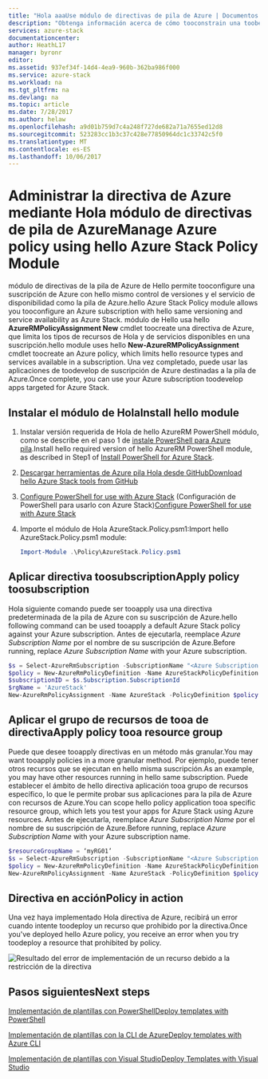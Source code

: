 ```yaml
---
title: "Hola aaaUse módulo de directivas de pila de Azure | Documentos de Microsoft"
description: "Obtenga información acerca de cómo tooconstrain una toobehave de suscripción de Azure como una suscripción de la pila de Azure"
services: azure-stack
documentationcenter: 
author: HeathL17
manager: byronr
editor: 
ms.assetid: 937ef34f-14d4-4ea9-960b-362ba986f000
ms.service: azure-stack
ms.workload: na
ms.tgt_pltfrm: na
ms.devlang: na
ms.topic: article
ms.date: 7/28/2017
ms.author: helaw
ms.openlocfilehash: a9d01b759d7c4a248f727de682a71a7655ed12d8
ms.sourcegitcommit: 523283cc1b3c37c428e77850964dc1c33742c5f0
ms.translationtype: MT
ms.contentlocale: es-ES
ms.lasthandoff: 10/06/2017
---
```

# <a name="manage-azure-policy-using-hello-azure-stack-policy-module"></a><span data-ttu-id="0f55d-103">Administrar la directiva de Azure mediante Hola módulo de directivas de pila de Azure</span><span class="sxs-lookup"><span data-stu-id="0f55d-103">Manage Azure policy using hello Azure Stack Policy Module</span></span>
<span data-ttu-id="0f55d-104">módulo de directivas de la pila de Azure de Hello permite tooconfigure una suscripción de Azure con hello mismo control de versiones y el servicio de disponibilidad como la pila de Azure.</span><span class="sxs-lookup"><span data-stu-id="0f55d-104">hello Azure Stack Policy module allows you tooconfigure an Azure subscription with hello same versioning and service availability as Azure Stack.</span></span>  <span data-ttu-id="0f55d-105">módulo de Hello usa hello **AzureRMPolicyAssignment New** cmdlet toocreate una directiva de Azure, que limita los tipos de recursos de Hola y de servicios disponibles en una suscripción.</span><span class="sxs-lookup"><span data-stu-id="0f55d-105">hello module uses hello **New-AzureRMPolicyAssignment** cmdlet toocreate an Azure policy, which limits hello resource types and services available in a subscription.</span></span>  <span data-ttu-id="0f55d-106">Una vez completado, puede usar las aplicaciones de toodevelop de suscripción de Azure destinadas a la pila de Azure.</span><span class="sxs-lookup"><span data-stu-id="0f55d-106">Once complete, you can use your Azure subscription toodevelop apps targeted for Azure Stack.</span></span>  

## <a name="install-hello-module"></a><span data-ttu-id="0f55d-107">Instalar el módulo de Hola</span><span class="sxs-lookup"><span data-stu-id="0f55d-107">Install hello module</span></span>
1. <span data-ttu-id="0f55d-108">Instalar versión requerida de Hola de hello AzureRM PowerShell módulo, como se describe en el paso 1 de [instale PowerShell para Azure pila](azure-stack-powershell-install.md).</span><span class="sxs-lookup"><span data-stu-id="0f55d-108">Install hello required version of hello AzureRM PowerShell module, as described in Step1 of [Install PowerShell for Azure Stack](azure-stack-powershell-install.md).</span></span>   
2. [<span data-ttu-id="0f55d-109">Descargar herramientas de Azure pila Hola desde GitHub</span><span class="sxs-lookup"><span data-stu-id="0f55d-109">Download hello Azure Stack tools from GitHub</span></span>](azure-stack-powershell-download.md)  
3. <span data-ttu-id="0f55d-110">[Configure PowerShell for use with Azure Stack](azure-stack-powershell-configure-user.md) (Configuración de PowerShell para usarlo con Azure Stack)</span><span class="sxs-lookup"><span data-stu-id="0f55d-110">[Configure PowerShell for use with Azure Stack](azure-stack-powershell-configure-user.md)</span></span>

4. <span data-ttu-id="0f55d-111">Importe el módulo de Hola AzureStack.Policy.psm1:</span><span class="sxs-lookup"><span data-stu-id="0f55d-111">Import hello AzureStack.Policy.psm1 module:</span></span>

   ```PowerShell
   Import-Module .\Policy\AzureStack.Policy.psm1
   ```

## <a name="apply-policy-toosubscription"></a><span data-ttu-id="0f55d-112">Aplicar directiva toosubscription</span><span class="sxs-lookup"><span data-stu-id="0f55d-112">Apply policy toosubscription</span></span>
<span data-ttu-id="0f55d-113">Hola siguiente comando puede ser tooapply usa una directiva predeterminada de la pila de Azure con su suscripción de Azure.</span><span class="sxs-lookup"><span data-stu-id="0f55d-113">hello following command can be used tooapply a default Azure Stack policy against your Azure subscription.</span></span> <span data-ttu-id="0f55d-114">Antes de ejecutarla, reemplace *Azure Subscription Name* por el nombre de su suscripción de Azure.</span><span class="sxs-lookup"><span data-stu-id="0f55d-114">Before running, replace *Azure Subscription Name* with your Azure subscription.</span></span>

```PowerShell
$s = Select-AzureRmSubscription -SubscriptionName "<Azure Subscription Name>"
$policy = New-AzureRmPolicyDefinition -Name AzureStackPolicyDefinition -Policy (Get-AzureStackRmPolicy)
$subscriptionID = $s.Subscription.SubscriptionId
$rgName = 'AzureStack'
New-AzureRmPolicyAssignment -Name AzureStack -PolicyDefinition $policy -Scope /subscriptions/$subscriptionID

```

## <a name="apply-policy-tooa-resource-group"></a><span data-ttu-id="0f55d-115">Aplicar el grupo de recursos de tooa de directiva</span><span class="sxs-lookup"><span data-stu-id="0f55d-115">Apply policy tooa resource group</span></span>
<span data-ttu-id="0f55d-116">Puede que desee tooapply directivas en un método más granular.</span><span class="sxs-lookup"><span data-stu-id="0f55d-116">You may want tooapply policies in a more granular method.</span></span>  <span data-ttu-id="0f55d-117">Por ejemplo, puede tener otros recursos que se ejecutan en hello misma suscripción.</span><span class="sxs-lookup"><span data-stu-id="0f55d-117">As an example, you may have other resources running in hello same subscription.</span></span>  <span data-ttu-id="0f55d-118">Puede establecer el ámbito de hello directiva aplicación tooa grupo de recursos específico, lo que le permite probar sus aplicaciones para la pila de Azure con recursos de Azure.</span><span class="sxs-lookup"><span data-stu-id="0f55d-118">You can scope hello policy application tooa specific resource group, which lets you test your apps for Azure Stack using Azure resources.</span></span> <span data-ttu-id="0f55d-119">Antes de ejecutarla, reemplace *Azure Subscription Name* por el nombre de su suscripción de Azure.</span><span class="sxs-lookup"><span data-stu-id="0f55d-119">Before running, replace *Azure Subscription Name* with your Azure subscription name.</span></span>

```PowerShell
$resourceGroupName = ‘myRG01’
$s = Select-AzureRmSubscription -SubscriptionName "<Azure Subscription Name>"
$policy = New-AzureRmPolicyDefinition -Name AzureStackPolicyDefinition -Policy (Get-AzureStackRmPolicy)
New-AzureRmPolicyAssignment -Name AzureStack -PolicyDefinition $policy -Scope /subscriptions/$subscriptionID/resourceGroups/$rgName

```

## <a name="policy-in-action"></a><span data-ttu-id="0f55d-120">Directiva en acción</span><span class="sxs-lookup"><span data-stu-id="0f55d-120">Policy in action</span></span>
<span data-ttu-id="0f55d-121">Una vez haya implementado Hola directiva de Azure, recibirá un error cuando intente toodeploy un recurso que prohibido por la directiva.</span><span class="sxs-lookup"><span data-stu-id="0f55d-121">Once you've deployed hello Azure policy, you receive an error when you try toodeploy a resource that prohibited by policy.</span></span>  

![Resultado del error de implementación de un recurso debido a la restricción de la directiva](./media/azure-stack-policy-module/image1.png)

## <a name="next-steps"></a><span data-ttu-id="0f55d-123">Pasos siguientes</span><span class="sxs-lookup"><span data-stu-id="0f55d-123">Next steps</span></span>
[<span data-ttu-id="0f55d-124">Implementación de plantillas con PowerShell</span><span class="sxs-lookup"><span data-stu-id="0f55d-124">Deploy templates with PowerShell</span></span>](azure-stack-deploy-template-powershell.md)

[<span data-ttu-id="0f55d-125">Implementación de plantillas con la CLI de Azure</span><span class="sxs-lookup"><span data-stu-id="0f55d-125">Deploy templates with Azure CLI</span></span>](azure-stack-deploy-template-command-line.md)

[<span data-ttu-id="0f55d-126">Implementación de plantillas con Visual Studio</span><span class="sxs-lookup"><span data-stu-id="0f55d-126">Deploy Templates with Visual Studio</span></span>](azure-stack-deploy-template-visual-studio.md)
